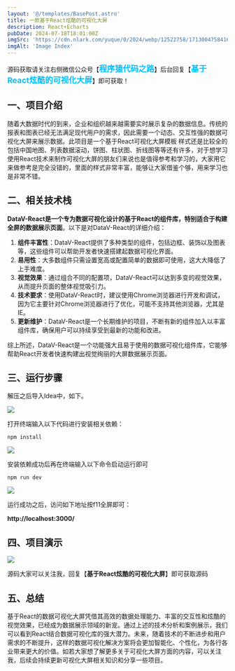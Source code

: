 ```yaml
---
layout: '@/templates/BasePost.astro'
title: 一款基于React炫酷的可视化大屏
description: React+Echarts
pubDate: 2024-07-18T18:01:00Z
imgSrc: 'https://cdn.nlark.com/yuque/0/2024/webp/12522758/1713004758416-9ee3f953-1fcc-4259-bbe5-8e904e1d6ee7.webp#averageHue=%23122a57&clientId=u27f5763b-4323-4&from=paste&id=wX6PZ&originHeight=608&originWidth=1080&originalType=url&ratio=1.25&rotation=0&showTitle=false&status=done&style=none&taskId=ue0a92df4-6855-4983-b76b-50bb08b221f&title='
imgAlt: 'Image Index'
---
```


<meta name="referrer" content="no-referrer" />


源码获取请关注右侧微信公众号【<span style="font-weight: bold;text-align:left;font-size: 18px;color:#00bfff">程序猿代码之路</span>】后台回复【<span style="font-weight: bold;text-align:left;font-size: 18px;color:#00bfff">基于React炫酷的可视化大屏</span>】即可获取！


## **一、项目介绍**


随着大数据时代的到来，企业和组织越来越需要实时展示复杂的数据信息。传统的报表和图表已经无法满足现代用户的需求，因此需要一个动态、交互性强的数据可视化大屏来展示数据。此项目是一个基于React可视化大屏模板 样式还是比较全的 包括中国地图、列表数据滚动，饼图、柱状图、折线图等等还有许多，对于想学习使用React技术来制作可视化大屏的朋友们来说也是值得参考和学习的，大家用它来做参考是完全没错的，里面的样式非常丰富，能够让大家借鉴个够，用来学习也是非常不错。

## **二、相关技术栈**

**DataV-React是一个专为数据可视化设计的基于React的组件库，特别适合于构建全屏的数据展示页面**。以下是对DataV-React的详细介绍：
1. **组件丰富性**：DataV-React提供了多种类型的组件，包括边框、装饰以及图表等，这些组件可以帮助开发者快速搭建起数据可视化界面。
2. **易用性**：大多数组件只需设置宽高或配置简单的数据即可使用，这大大降低了上手难度。
3. **视觉效果**：通过组合不同的配置项，DataV-React可以达到多变的视觉效果，从而提升页面的整体视觉吸引力。
4. **技术要求**：使用DataV-React时，建议使用Chrome浏览器进行开发和调试，因为它主要针对Chrome浏览器进行了优化，可能不支持其他浏览器，尤其是IE。
5. **更新维护**：DataV-React是一个长期维护的项目，不断有新的组件加入以丰富组件库，确保用户可以持续享受到最新的功能和改进。
   
综上所述，DataV-React是一个功能强大且易于使用的数据可视化组件库，它能够帮助React开发者快速构建出视觉绚丽的大屏数据展示页面。

## **三、运行步骤**

解压之后导入Idea中，如下。

![](https://cdn.nlark.com/yuque/0/2024/webp/12522758/1713004758294-7a05d4ce-afb4-4e38-bfd2-207fd48205dd.webp#averageHue=%23eceef2&clientId=u27f5763b-4323-4&from=paste&id=uee9c6efc&originHeight=483&originWidth=1080&originalType=url&ratio=1.25&rotation=0&showTitle=false&status=done&style=none&taskId=u431b704e-1da7-42dc-adf7-526fc9aee4d&title=)

打开终端输入以下代码进行安装相关依赖：

```
npm install
```

![](https://cdn.nlark.com/yuque/0/2024/webp/12522758/1713004758314-dcae731b-d660-46c6-8d7b-97094548c37b.webp#averageHue=%23dce6e0&clientId=u27f5763b-4323-4&from=paste&id=u52b8faf2&originHeight=566&originWidth=1080&originalType=url&ratio=1.25&rotation=0&showTitle=false&status=done&style=none&taskId=u1272e90b-641e-4a0f-aa6d-fed29ceb986&title=)

安装依赖成功后再在终端输入以下命令启动运行即可

```
npm run dev
```

![](https://cdn.nlark.com/yuque/0/2024/webp/12522758/1713004758276-43c2bc97-5548-4af0-818c-b80593b011b3.webp#averageHue=%23dae6df&clientId=u27f5763b-4323-4&from=paste&id=u8f82cede&originHeight=567&originWidth=1080&originalType=url&ratio=1.25&rotation=0&showTitle=false&status=done&style=none&taskId=u40b25b0f-5cff-4ce7-9bdf-722e3a22517&title=)

运行成功之后，访问如下地址按f11全屏即可：

**http://localhost:3000/**

## **四、项目演示**

![](https://cdn.nlark.com/yuque/0/2024/webp/12522758/1713004758416-9ee3f953-1fcc-4259-bbe5-8e904e1d6ee7.webp#averageHue=%23122a57&clientId=u27f5763b-4323-4&from=paste&id=u3a798ca3&originHeight=608&originWidth=1080&originalType=url&ratio=1.25&rotation=0&showTitle=false&status=done&style=none&taskId=ue0a92df4-6855-4983-b76b-50bb08b221f&title=)

源码大家可以关注我，回复【**基于React炫酷的可视化大屏**】即可获取源码

## **五、总结**

基于React的数据可视化大屏凭借其高效的数据处理能力、丰富的交互性和炫酷的视觉效果，已经成为数据展示领域的新宠。通过上述的技术分析和案例展示，我们可以看到React结合数据可视化库的强大潜力。未来，随着技术的不断进步和用户需求的不断提升，这样的数据可视化解决方案将会更加智能化、个性化，为各行各业带来更大的价值。如若大家想了解更多关于可视化大屏方面的内容，可以关注我，后续会持续更新可视化大屏相关知识和分享一些项目。
